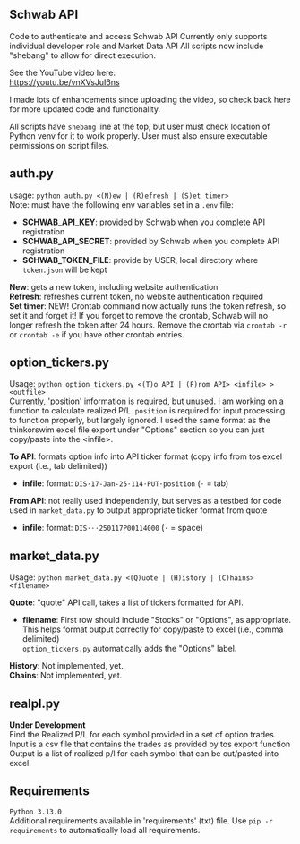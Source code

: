 ## Schwab API
Code to authenticate and access Schwab API
Currently only supports individual developer role and Market Data API
All scripts now include "shebang" to allow for direct execution.


See the YouTube video here:  
https://youtu.be/vnXVsJuI6ns

I made lots of enhancements since uploading the video, so check back here for more updated code
and functionality.

All scripts have `shebang` line at the top, but user must check location of Python venv for it to
work properly. User must also ensure executable permissions on script files.

## auth.py  
usage: `python auth.py <(N)ew | (R)efresh | (S)et timer>`  
Note: must have the following env variables set in a `.env` file:  
* **SCHWAB_API_KEY**: provided by Schwab when you complete API registration  
* **SCHWAB_API_SECRET**: provided by Schwab when you complete API registration  
* **SCHWAB_TOKEN_FILE**: provide by USER, local directory where `token.json` will be kept  

**New**: gets a new token, including website authentication  
**Refresh**: refreshes current token, no website authentication required  
**Set timer**: NEW! Crontab command now actually runs the token refresh, so set it and forget it!
If you forget to remove the crontab, Schwab will no longer refresh the token after 24 hours.
Remove the crontab via `crontab -r` or `crontab -e` if you have other crontab entries.

## option_tickers.py  
Usage: `python option_tickers.py <(T)o API | (F)rom API> <infile> > <outfile>`  
Currently, 'position' information is required, but unused. I am working on a function to calculate realized P/L. 
`position` is required for input processing to function properly, but largely ignored. 
I used the same format as the thinkorswim excel file export under "Options" section so you can just copy/paste into the \<infile\>.  

**To API**: formats option info into API ticker format (copy info from tos excel export (i.e., tab delimited))  
* **infile**: format: `DIS⋅17-Jan-25⋅114⋅PUT⋅position` (`⋅` = tab)  

**From API**: not really used independently, but serves as a testbed for code used in `market_data.py` to output appropriate ticker format from quote  
* **infile**: format: `DIS⋅⋅⋅250117P00114000` (`⋅` = space)  

## market_data.py  
Usage: `python market_data.py <(Q)uote | (H)istory | (C)hains> <filename>`  

**Quote**: "quote" API call, takes a list of tickers formatted for API.  
* **filename**: First row should include "Stocks" or "Options", as appropriate.
This helps format output correctly for copy/paste to excel (i.e., comma delimited)  
`option_tickers.py` automatically adds the "Options" label.
 
**History**: Not implemented, yet.  
**Chains**: Not implemented, yet.  

## realpl.py  
**Under Development**  
Find the Realized P/L for each symbol provided in a set of option trades.  
Input is a csv file that contains the trades as provided by tos export function  
Output is a list of realized p/l for each symbol that can be cut/pasted into excel.  

## Requirements  
`Python 3.13.0`  
Additional requirements available in 'requirements' (txt) file.
Use `pip -r requirements` to automatically load all requirements.